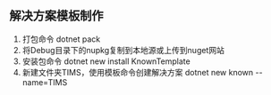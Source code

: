## 解决方案模板制作

1. 打包命令
     dotnet pack
2. 将Debug目录下的nupkg复制到本地源或上传到nuget网站
3. 安装包命令
     dotnet new install KnownTemplate
4. 新建文件夹TIMS，使用模板命令创建解决方案
     dotnet new known --name=TIMS

